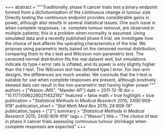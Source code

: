 +++
abstract = """Traditionally, phase II cancer trials test a binary endpoint formed from a dichotomisation of the continuous change in tumour size. Directly testing the continuous endpoint provides considerable gains in power, although also results in several statistical issues. One such issue is when complete responses, i.e. complete tumour removal, are observed in multiple patients; this is a problem when normality is assumed. Using simulated data and a recently published phase II trial, we investigate how the choice of test affects the operating characteristics of the trial. We propose using parametric tests based on the censored normal distribution, comparing them to the t-test and Wilcoxon non-parametric test. The censored normal distribution fits the real dataset well, but simulations indicate its type-I error rate is inflated, and its power is only slightly higher than the t-test. The Wilcoxon test has deflated type I error. For two-arm designs, the differences are much smaller. We conclude that the t-test is suitable for use when complete responses are present, although positively skewed data can result in the non-parametric test having higher power."""
authors = ["Wason JMS", "Mander AP"]
date = 2011-12-16
doi = "10.1177/0962280211432192"
featured = false
math = true
highlight = true
publication = "*Statistical Methods in Medical Research* 2015; 24(6):909-919"
publication_short = "*Stat Meth Med Res* 2015; 24:909-19"
publication_types = ["2"]
summary = "*Statistical Methods in Medical Research* 2015; 24(6):909-919"
tags = ["Wason"]
title = "The choice of test in phase II cancer trials assessing continuous tumour shrinkage when complete responses are expected"
+++

